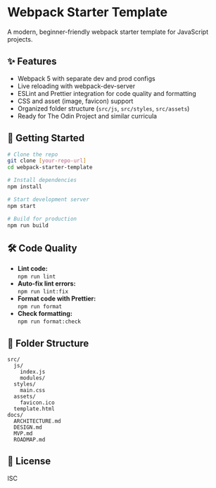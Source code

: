 # Webpack Starter Template

A modern, beginner-friendly webpack starter template for JavaScript projects.

## ✨ Features

- Webpack 5 with separate dev and prod configs
- Live reloading with webpack-dev-server
- ESLint and Prettier integration for code quality and formatting
- CSS and asset (image, favicon) support
- Organized folder structure (`src/js`, `src/styles`, `src/assets`)
- Ready for The Odin Project and similar curricula

## 🚀 Getting Started

```bash
# Clone the repo
git clone [your-repo-url]
cd webpack-starter-template

# Install dependencies
npm install

# Start development server
npm start

# Build for production
npm run build
```

## 🛠️ Code Quality

- **Lint code:**  
  `npm run lint`
- **Auto-fix lint errors:**  
  `npm run lint:fix`
- **Format code with Prettier:**  
  `npm run format`
- **Check formatting:**  
  `npm run format:check`

## 📁 Folder Structure

```
src/
  js/
    index.js
    modules/
  styles/
    main.css
  assets/
    favicon.ico
  template.html
docs/
  ARCHITECTURE.md
  DESIGN.md
  MVP.md
  ROADMAP.md
```

## 📝 License

ISC
